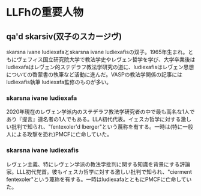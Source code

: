 # LLFhの重要人物

## qa'd skarsiv(双子のスカージヴ)
skarsna ivane ludiexafaとskarsna ivane ludiexafisの双子。1965年生まれ。ともにヴェフィス国立研究院大学で教法学史やレヴェン哲学を学び、大学卒業後はludiexafaはレヴェン的ステデラフ教法学研究の道に、ludiexafisはレヴェン思想についての啓蒙書の執筆など活動に進んだ。VASPの教法学関係の記事にはludiexafis執筆 ludiexafa監修のものが多い。

### skarsna ivane ludiexafa
2020年現在のレヴェン学派内のステデラフ教法学研究者の中で最も高名な1人であり『提言』連名者の1人でもある。LLA初代代表。イェスカ哲学に対する激しい批判で知られ、"fentexoler'd lberger"という蔑称を有する。一時は(特に一般人による攻撃を恐れ)PMCFに亡命していた。

### skarsna ivane ludiexafis
レヴェン主義、特にレヴェン学派の教法学批判に関する知識を背景にする評論家。LLL初代党首。彼もイェスカ哲学に対する激しい批判で知られ、"cierment fentexoler"という蔑称を有する。一時はludiexafaとともにPMCFに亡命していた。
